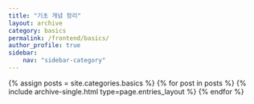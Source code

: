 ```yaml
---
title: "기초 개념 정리"
layout: archive
category: basics
permalink: /frontend/basics/
author_profile: true
sidebar:
    nav: "sidebar-category"
---
```


{% assign posts = site.categories.basics %}
{% for post in posts %} {% include archive-single.html type=page.entries_layout %} {% endfor %}

<!-- 공백이 있는 카테고리 같은경우 ['카테고리명']의 형식으로 만들어주기 -->

